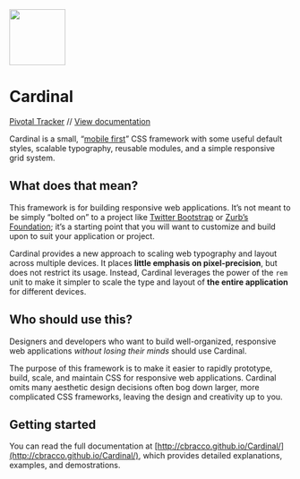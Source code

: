 <a href="http://cbracco.github.io/Cardinal/">
	<img src="http://cbracco.github.io/Cardinal/img/logo.png" width="100px">
</a>

# Cardinal

[Pivotal Tracker](https://www.pivotaltracker.com/s/projects/803361) // [View documentation](http://cbracco.github.io/Cardinal/)

Cardinal is a small, “[mobile first](http://cbrac.co/116bQqk)” CSS framework with some useful default styles, scalable typography, reusable modules, and a simple responsive grid system.

## What does that mean?

This framework is for building responsive web applications. It’s not meant to be simply “bolted on” to a project like [Twitter Bootstrap](http://getbootstrap.com) or [Zurb’s Foundation](http://foundation.zurb.com); it’s a starting point that you will want to customize and build upon to suit your application or project.

Cardinal provides a new approach to scaling web typography and layout across multiple devices. It places **little emphasis on pixel-precision**, but does not restrict its usage. Instead, Cardinal leverages the power of the `rem` unit to make it simpler to scale the type and layout of **the entire application** for different devices.

## Who should use this?

Designers and developers who want to build well-organized, responsive web applications *without losing their minds* should use Cardinal.

The purpose of this framework is to make it easier to rapidly prototype, build, scale, and maintain CSS for responsive web applications. Cardinal omits many aesthetic design decisions often bog down larger, more complicated CSS frameworks, leaving the design and creativity up to you.

## Getting started

You can read the full documentation at [http://cbracco.github.io/Cardinal/](http://cbracco.github.io/Cardinal/), which provides detailed explanations, examples, and demostrations.